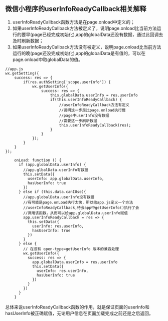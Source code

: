 ## 微信小程序的userInfoReadyCallback相关解释
1. userInfoReadyCallback函数方法是在page.onload中定义的；
2. 如果userInfoReadyCallback方法被定义了，说明page.onload比当前方法运行的要早(page已经完成初始化),app的globalData还没有数据，通过此回调去及时刷新数据；
3. 如果userInfoReadyCallback方法没有被定义，说明page.onload比当前方法运行的晚(page还没完成初始化),app的globalData是有值的，可以在page.onload中取globalData的值。
```
//app.js
wx.getSetting({
	success: res => {
		if(res.authSetting['scope.userInfo']) {
			wx.getUserInfo({
				success: res => {
					this.globalData.userInfo = res.userInfo
					if(this.userInfoReadyCallback) {
						//userInfoReadyCallback方法有定义
						//说明这一步是比page.onload执行慢
						//page中userInfo没有数据
						//需要这一步刷新数据
						this.userInfoReadyCallback(res);
					}
				}
			});
		}
	}
});
```
```
    onLoad: function () {  
      if (app.globalData.userInfo) {
      	//app.glbalData.userInfo有数据
        this.setData({  
          userInfo: app.globalData.userInfo,  
          hasUserInfo: true  
        })  
      } else if (this.data.canIUse){
      	//app.globalData.userInfo没有数据
      	//有可能是page.onLoad执行太快，所以给app.js定义一个方法
      	//userInfoReadyCallback,待会app中getUserInfo()执行了会
      	//调用该函数，从而可以给app.globalData.userInfo赋值
        app.userInfoReadyCallback = res => {  
          this.setData({  
            userInfo: res.userInfo,  
            hasUserInfo: true  
          })  
        }  
      } else {  
        // 在没有 open-type=getUserInfo 版本的兼容处理  
        wx.getUserInfo({  
          success: res => {  
            app.globalData.userInfo = res.userInfo  
            this.setData({  
              userInfo: res.userInfo,  
              hasUserInfo: true  
            })  
          }  
        })  
      }  
    }  
```
总体来说userInfoReadyCallback函数的作用，就是保证页面的userInfo和hasUserInfo被正确赋值，无论用户信息在页面加载完成之前还是之后返回。